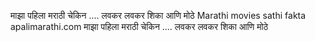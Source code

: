 माझा पहिला मराठी चेकिन .... लवकर लवकर शिका आणि मोठे
Marathi movies sathi fakta apalimarathi.com
माझा पहिला मराठी चेकिन .... लवकर लवकर शिका आणि मोठे
